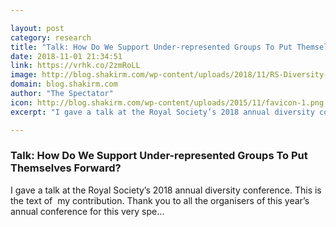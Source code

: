 ```yaml
---

layout: post
category: research
title: "Talk: How Do We Support Under-represented Groups To Put Themselves Forward?"
date: 2018-11-01 21:34:51
link: https://vrhk.co/2zmRoLL
image: http://blog.shakirm.com/wp-content/uploads/2018/11/RS-Diversity-Panel-Shakir-Mohamed-1-1.png
domain: blog.shakirm.com
author: "The Spectator"
icon: http://blog.shakirm.com/wp-content/uploads/2015/11/favicon-1.png
excerpt: "I gave a talk at the Royal Society’s 2018 annual diversity conference. This is the text of  my contribution. Thank you to all the organisers of this year’s annual conference for this very spe…"

---
```


### Talk: How Do We Support Under-represented Groups To Put Themselves Forward?

I gave a talk at the Royal Society’s 2018 annual diversity conference. This is the text of  my contribution. Thank you to all the organisers of this year’s annual conference for this very spe…